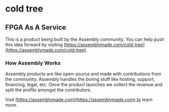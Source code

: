# cold tree

## FPGA As A Service

This is a product being built by the Assembly community. You can help push this idea forward by visiting [https://assemblymade.com/cold-tree](https://assemblymade.com/cold-tree).

### How Assembly Works

Assembly products are like open-source and made with contributions from the community. Assembly handles the boring stuff like hosting, support, financing, legal, etc. Once the product launches we collect the revenue and split the profits amongst the contributors.

Visit [https://assemblymade.com](https://assemblymade.com) to learn more.

